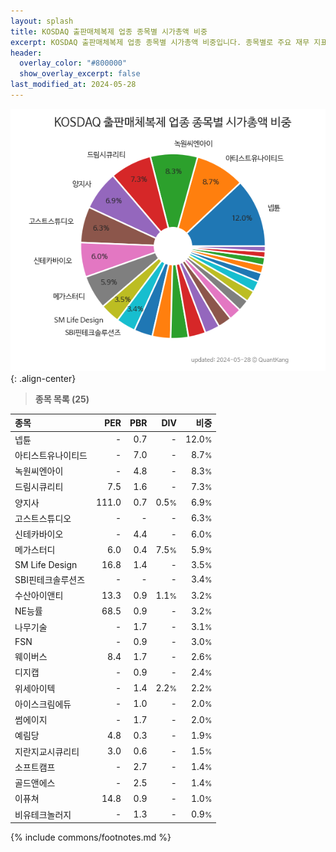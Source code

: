 ```yaml
---
layout: splash
title: KOSDAQ 출판매체복제 업종 종목별 시가총액 비중
excerpt: KOSDAQ 출판매체복제 업종 종목별 시가총액 비중입니다. 종목별로 주요 재무 지표를 함께 표시합니다.
header:
  overlay_color: "#800000"
  show_overlay_excerpt: false
last_modified_at: 2024-05-28
---
```



![KOSDAQ 출판매체복제 업종 종목별 시가총액 비중](/stats/sector/images/kosdaq_업종_출판매체복제_종목.png){: .align-center}


> **종목 목록 (25)**<a id="list"></a>

| **종목** | **PER** | **PBR** | **DIV** | **비중** |
| :------- | ------: | ------: | ------: | -------: |
| 넵튠 | - | 0.7 | - | 12.0<small>%</small> |
| 아티스트유나이티드 | - | 7.0 | - | 8.7<small>%</small> |
| 녹원씨엔아이 | - | 4.8 | - | 8.3<small>%</small> |
| 드림시큐리티 | 7.5 | 1.6 | - | 7.3<small>%</small> |
| 양지사 | 111.0 | 0.7 | 0.5<small>%</small> | 6.9<small>%</small> |
| 고스트스튜디오 | - | - | - | 6.3<small>%</small> |
| 신테카바이오 | - | 4.4 | - | 6.0<small>%</small> |
| 메가스터디 | 6.0 | 0.4 | 7.5<small>%</small> | 5.9<small>%</small> |
| SM Life Design | 16.8 | 1.4 | - | 3.5<small>%</small> |
| SBI핀테크솔루션즈 | - | - | - | 3.4<small>%</small> |
| 수산아이앤티 | 13.3 | 0.9 | 1.1<small>%</small> | 3.2<small>%</small> |
| NE능률 | 68.5 | 0.9 | - | 3.2<small>%</small> |
| 나무기술 | - | 1.7 | - | 3.1<small>%</small> |
| FSN | - | 0.9 | - | 3.0<small>%</small> |
| 웨이버스 | 8.4 | 1.7 | - | 2.6<small>%</small> |
| 디지캡 | - | 0.9 | - | 2.4<small>%</small> |
| 위세아이텍 | - | 1.4 | 2.2<small>%</small> | 2.2<small>%</small> |
| 아이스크림에듀 | - | 1.0 | - | 2.0<small>%</small> |
| 썸에이지 | - | 1.7 | - | 2.0<small>%</small> |
| 예림당 | 4.8 | 0.3 | - | 1.9<small>%</small> |
| 지란지교시큐리티 | 3.0 | 0.6 | - | 1.5<small>%</small> |
| 소프트캠프 | - | 2.7 | - | 1.4<small>%</small> |
| 골드앤에스 | - | 2.5 | - | 1.4<small>%</small> |
| 이퓨쳐 | 14.8 | 0.9 | - | 1.0<small>%</small> |
| 비유테크놀러지 | - | 1.3 | - | 0.9<small>%</small> |

{% include commons/footnotes.md %}